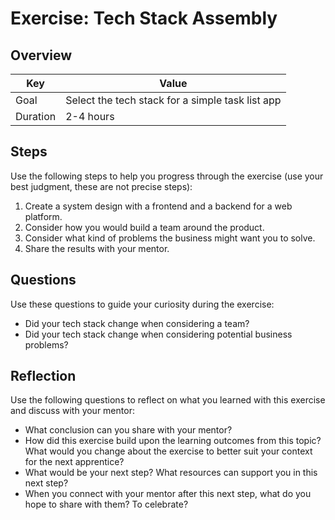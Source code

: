 # Exercise: Tech Stack Assembly

## Overview

| Key | Value |
| --- | --- |
| Goal | Select the tech stack for a simple task list app |
| Duration | 2-4 hours |


## Steps

Use the following steps to help you progress through the exercise (use your best judgment, these are not precise steps):

1. Create a system design with a frontend and a backend for a web platform. 
2. Consider how you would build a team around the product. 
3. Consider what kind of problems the business might want you to solve. 
4. Share the results with your mentor. 

## Questions

Use these questions to guide your curiosity during the exercise:

- Did your tech stack change when considering a team?
- Did your tech stack change when considering potential business problems?

## Reflection

Use the following questions to reflect on what you learned with this exercise and discuss with your mentor:

- What conclusion can you share with your mentor?
- How did this exercise build upon the learning outcomes from this topic? What would you change about the exercise to better suit your context for the next apprentice?
- What would be your next step? What resources can support you in this next step?
- When you connect with your mentor after this next step, what do you hope to share with them? To celebrate? 


